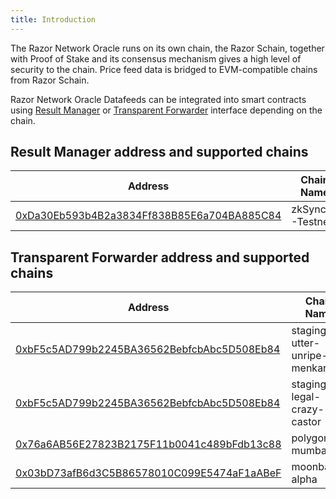 ```yaml
---
title: Introduction
---
```


The Razor Network Oracle runs on its own chain, the Razor Schain, together with Proof of Stake and its consensus mechanism gives a high level of security to the chain. Price feed data is bridged to EVM-compatible chains from Razor Schain.

Razor Network Oracle Datafeeds can be integrated into smart contracts using [Result Manager](/docs/consume-data-feeds/result-manager) or [Transparent Forwarder](/docs/consume-data-feeds/transparent-forwarder) interface depending on the chain.

## Result Manager address and supported chains

| Address                                                                                                                            | Chain Name      |
| ---------------------------------------------------------------------------------------------------------------------------------- | --------------- |
| [0xDa30Eb593b4B2a3834Ff838B85E6a704BA885C84](https://goerli.explorer.zksync.io/address/0xda30eb593b4b2a3834ff838b85e6a704ba885c84) | zkSync2-Testnet |

## Transparent Forwarder address and supported chains

| Address                                                                                                                                                                             | Chain Name                  |
| ----------------------------------------------------------------------------------------------------------------------------------------------------------------------------------- | --------------------------- |
| [0xbF5c5AD799b2245BA36562BebfcbAbc5D508Eb84](https://staging-utter-unripe-menkar.explorer.staging-v3.skalenodes.com/address/0xbF5c5AD799b2245BA36562BebfcbAbc5D508Eb84)             | staging-utter-unripe-menkar |
| [0xbF5c5AD799b2245BA36562BebfcbAbc5D508Eb84](https://staging-legal-crazy-castor.explorer.staging-v3.skalenodes.com/address/0xbF5c5AD799b2245BA36562BebfcbAbc5D508Eb84/transactions) | staging-legal-crazy-castor  |
| [0x76a6AB56E27823B2175F11b0041c489bFdb13c88](https://mumbai.polygonscan.com/address/0x76a6AB56E27823B2175F11b0041c489bFdb13c88)                                                     | polygon-mumbai              |
| [0x03bD73afB6d3C5B86578010C099E5474aF1aABeF](https://moonbase.moonscan.io/address/0x03bD73afB6d3C5B86578010C099E5474aF1aABeF)                                                       | moonbase-alpha              |
